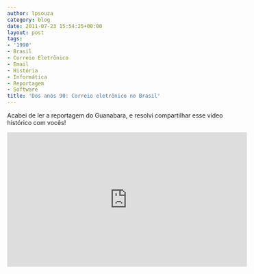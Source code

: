 ```yaml
---
author: lpsouza
category: blog
date: 2011-07-23 15:54:25+00:00
layout: post
tags:
- '1990'
- Brasil
- Correio Eletrônico
- Email
- História
- Informática
- Reportagem
- Software
title: 'Dos anos 90: Correio eletrônico no Brasil'
---
```


Acabei de ler a reportagem do Guanabara, e resolvi compartilhar esse vídeo histórico com vocês!
  
<iframe width="560" height="315" src="https://www.youtube-nocookie.com/embed/PoA4qnEHuYc" frameborder="0" allow="accelerometer; autoplay; encrypted-media; gyroscope; picture-in-picture" allowfullscreen></iframe>